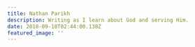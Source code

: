 ```yaml
---
title: Nathan Parikh
description: Writing as I learn about God and serving Him.
date: 2018-09-18T02:44:00.138Z
featured_image: ''
---
```


